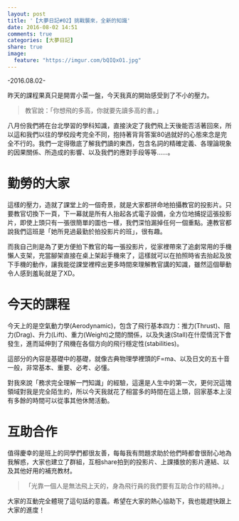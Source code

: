 ```yaml
---
layout: post
title: '【大夢日記#02】挑戰襲來，全新的知識'
date: 2016-08-02 14:51
comments: true
categories: [大夢日記]
share: true
image:
  feature: "https://imgur.com/bQIQxO1.jpg"
---
```


-2016.08.02-

昨天的課程果真只是開胃小菜一盤，今天我真的開始感受到了不小的壓力。

> 教官說：「你想飛的多高，你就要先讀多高的書。」

<!-- more -->

八月份我們將在台北學習的學科知識，直接決定了我們飛上天後能否活著回來，所以這和我們以往的學校段考完全不同，抱持著背背答案80過就好的心態來念是完全不行的。我們一定得徹底了解我們讀的東西，包含名詞的精確定義、各理論現象的因果關係、所造成的影響、以及我們的應對手段等等......。

# 勤勞的大家

這樣的壓力，造就了課堂上的一個奇景，就是大家都拼命地拍攝教官的投影片。只要教官切換下一頁，下一幕就是所有人抬起各式電子設備，全方位地捕捉這張投影片，即使上頭只有一張很簡單的圖也一樣，我們深怕漏掉任何一個重點。連教官都說我們這班是「她所見過最勤於拍投影片的班」，很有趣。

而我自己則是為了更方便拍下教官的每一張投影片，從家裡帶來了追劇常用的手機懶人支架，充當腳架直接在桌上架起手機來了，這樣就可以在拍照時省去抬起及放下手機的動作，讓我能從課堂裡榨出更多時間來理解教官講的知識，雖然這個舉動令人感到羞恥就是了XD。

# 今天的課程

今天上的是空氣動力學(Aerodynamic)，包含了飛行基本四力：推力(Thrust)、阻力(Drag)、升力(Lift)、重力(Weight)之間的關係，以及失速(Stall)在什麼情況下會發生，進而延伸到了飛機在各個方向的飛行穩定性(stabilities)。

這部分的內容是基礎中的基礎，就像古典物理學裡頭的F=ma、以及日文的五十音一般，非常基本、重要、必考、必懂。

對我來說「務求完全理解一門知識」的經驗，這還是人生中的第一次，更何況這塊領域對我是完全陌生的，所以今天我就花了相當多的時間在這上頭，回家基本上沒有多餘的時間可以從事其他休閒活動。

# 互助合作

值得慶幸的是班上的同學們都很友善，每每我有問題求助於他們時都會很耐心地為我解惑，大家也建立了群組，互相share拍到的投影片、上課播放的影片連結、以及其他好用的補充教材。

>「光靠一個人是無法飛上天的，身為飛行員的我們要有互助合作的精神。」

大家的互動完全體現了這句話的意義。希望在大家的熱心協助下，我也能趕快跟上大家的進度！

